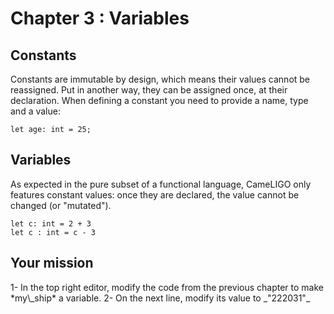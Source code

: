 # Chapter 3 : Variables

<dialog character="mechanics">Seems like you have locked-in the parameters. You should unlock them so we can later change the ship configuration if need be.</dialog>

## Constants

Constants are immutable by design, which means their values cannot be reassigned. Put in another way, they can be assigned once, at their declaration. When defining a constant you need to provide a name, type and a value:

```
let age: int = 25;
```

## Variables


As expected in the pure subset of a functional language, CameLIGO only features constant values: once they are declared, the value cannot be changed (or "mutated").

```
let c: int = 2 + 3
let c : int = c - 3
```


## Your mission

<!-- prettier-ignore -->1- In the top right editor, modify the code from the previous chapter to make *my\_ship* a variable.

<!-- prettier-ignore -->2- On the next line, modify its value to _"222031"_
